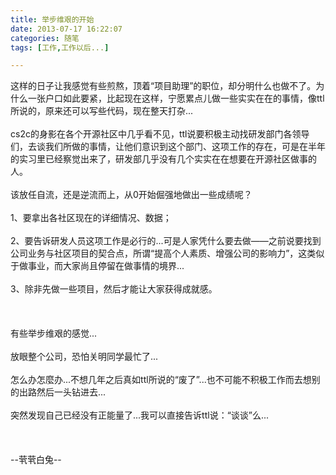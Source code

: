 ```yaml
---
title: 举步维艰的开始
date: 2013-07-17 16:22:07
categories: 随笔
tags: [工作,工作以后...]

---
```

这样的日子让我感觉有些煎熬，顶着“项目助理”的职位，却分明什么也做不了。为什么一张户口如此要紧，比起现在这样，宁愿累点儿做一些实实在在的事情，像ttl所说的，原来还可以写些代码，现在整天打杂...<br /><br />cs2c的身影在各个开源社区中几乎看不见，ttl说要积极主动找研发部门各领导们，去谈我们所做的事情，让他们意识到这个部门、这项工作的存在，可是在半年的实习里已经察觉出来了，研发部几乎没有几个实实在在想要在开源社区做事的人。<br /><br />该放任自流，还是逆流而上，从0开始倔强地做出一些成绩呢？<br /><br />1、要拿出各社区现在的详细情况、数据；<br /><br />2、要告诉研发人员这项工作是必行的...可是人家凭什么要去做——之前说要找到公司业务与社区项目的契合点，所谓“提高个人素质、增强公司的影响力”，这类似于做事业，而大家尚且停留在做事情的境界...<br /><br />3、除非先做一些项目，然后才能让大家获得成就感。<br /><br /><br /><br />有些举步维艰的感觉...<br /><br />放眼整个公司，恐怕关明同学最忙了...<br /><br />怎么办怎麼办...不想几年之后真如ttl所说的“废了”...也不可能不积极工作而去想别的出路然后一头钻进去...<br /><br />突然发现自己已经没有正能量了...我可以直接告诉ttl说：“谈谈”么...<br /><br /><br /><br />--茕茕白兔--